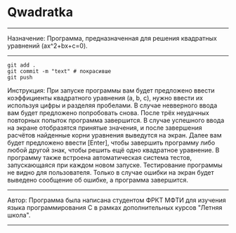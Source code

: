 # Qwadratka
*****
Назначение:
Программа, предназначенная для решения квадратных уравнений (ax^2+bx+c=0).
*****
```shell
git add .
git commit -m "text" # покрасивше
git push
```
Инструкция:
При запуске программы вам будет предложено ввести коэффициенты квадратного уравнения (a, b, c), нужно ввести их используя цифры и разделяя пробелами.
В случае невверного ввода вам будет предложено попробовать снова. После трёх неудачных повторных попыток программа завершится.
В случае успешного ввода на экране отобразятся принятые значения, и после завершения расчётов найденные корни уравнения выведутся на экран.
Далее вам будет предложено ввести [Enter], чтобы завершить программу либо любой другой знак, чтобы решить ещё одно квадратное уравнение.
В программу также встроена автоматическая система тестов, запускающаяся при каждом новом запуске. Тестирование программы не видно для пользователя.
Только в случае ошибки на экран будет выведено сообщение об ошибке, а программа завершится.

*****
Автор:
Программа была написана студентом ФРКТ МФТИ для изучения языка программирования С в рамках дополнительных курсов "Летняя школа".
*****
